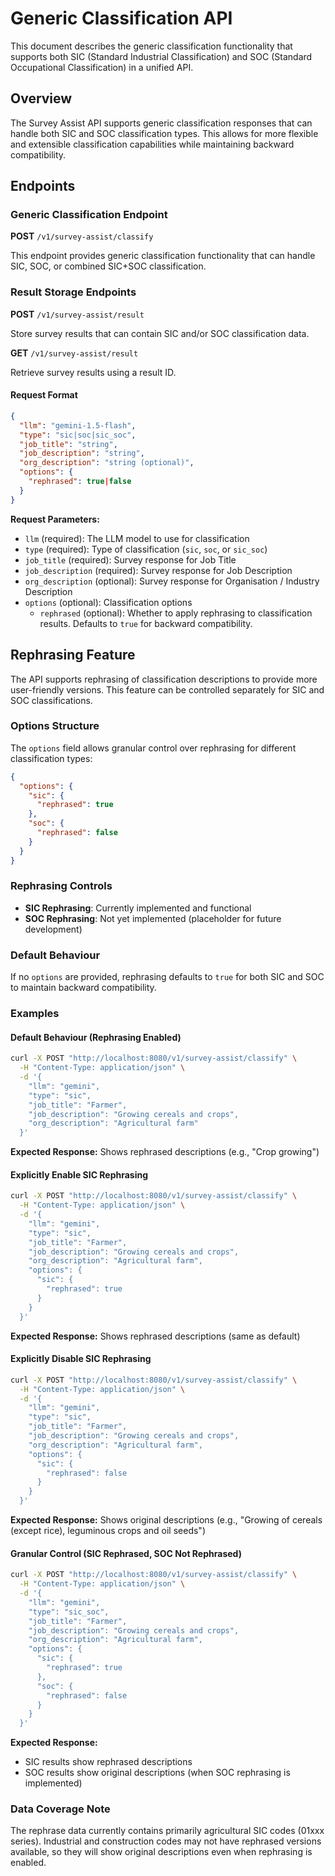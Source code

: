 # Generic Classification API

This document describes the generic classification functionality that supports both SIC (Standard Industrial Classification) and SOC (Standard Occupational Classification) in a unified API.

## Overview

The Survey Assist API supports generic classification responses that can handle both SIC and SOC classification types. This allows for more flexible and extensible classification capabilities while maintaining backward compatibility.

## Endpoints

### Generic Classification Endpoint

**POST** `/v1/survey-assist/classify`

This endpoint provides generic classification functionality that can handle SIC, SOC, or combined SIC+SOC classification.

### Result Storage Endpoints

**POST** `/v1/survey-assist/result`

Store survey results that can contain SIC and/or SOC classification data.

**GET** `/v1/survey-assist/result`

Retrieve survey results using a result ID.

#### Request Format

```json
{
  "llm": "gemini-1.5-flash",
  "type": "sic|soc|sic_soc",
  "job_title": "string",
  "job_description": "string",
  "org_description": "string (optional)",
  "options": {
    "rephrased": true|false
  }
}
```

**Request Parameters:**

- `llm` (required): The LLM model to use for classification
- `type` (required): Type of classification (`sic`, `soc`, or `sic_soc`)
- `job_title` (required): Survey response for Job Title
- `job_description` (required): Survey response for Job Description  
- `org_description` (optional): Survey response for Organisation / Industry Description
- `options` (optional): Classification options
  - `rephrased` (optional): Whether to apply rephrasing to classification results. Defaults to `true` for backward compatibility.

## Rephrasing Feature

The API supports rephrasing of classification descriptions to provide more user-friendly versions. This feature can be controlled separately for SIC and SOC classifications.

### Options Structure

The `options` field allows granular control over rephrasing for different classification types:

```json
{
  "options": {
    "sic": {
      "rephrased": true
    },
    "soc": {
      "rephrased": false
    }
  }
}
```

### Rephrasing Controls

- **SIC Rephrasing**: Currently implemented and functional
- **SOC Rephrasing**: Not yet implemented (placeholder for future development)

### Default Behaviour

If no `options` are provided, rephrasing defaults to `true` for both SIC and SOC to maintain backward compatibility.

### Examples

#### Default Behaviour (Rephrasing Enabled)

```bash
curl -X POST "http://localhost:8080/v1/survey-assist/classify" \
  -H "Content-Type: application/json" \
  -d '{
    "llm": "gemini",
    "type": "sic",
    "job_title": "Farmer",
    "job_description": "Growing cereals and crops",
    "org_description": "Agricultural farm"
  }'
```

**Expected Response:** Shows rephrased descriptions (e.g., "Crop growing")

#### Explicitly Enable SIC Rephrasing

```bash
curl -X POST "http://localhost:8080/v1/survey-assist/classify" \
  -H "Content-Type: application/json" \
  -d '{
    "llm": "gemini",
    "type": "sic",
    "job_title": "Farmer",
    "job_description": "Growing cereals and crops",
    "org_description": "Agricultural farm",
    "options": {
      "sic": {
        "rephrased": true
      }
    }
  }'
```

**Expected Response:** Shows rephrased descriptions (same as default)

#### Explicitly Disable SIC Rephrasing

```bash
curl -X POST "http://localhost:8080/v1/survey-assist/classify" \
  -H "Content-Type: application/json" \
  -d '{
    "llm": "gemini",
    "type": "sic",
    "job_title": "Farmer",
    "job_description": "Growing cereals and crops",
    "org_description": "Agricultural farm",
    "options": {
      "sic": {
        "rephrased": false
      }
    }
  }'
```

**Expected Response:** Shows original descriptions (e.g., "Growing of cereals (except rice), leguminous crops and oil seeds")

#### Granular Control (SIC Rephrased, SOC Not Rephrased)

```bash
curl -X POST "http://localhost:8080/v1/survey-assist/classify" \
  -H "Content-Type: application/json" \
  -d '{
    "llm": "gemini",
    "type": "sic_soc",
    "job_title": "Farmer",
    "job_description": "Growing cereals and crops",
    "org_description": "Agricultural farm",
    "options": {
      "sic": {
        "rephrased": true
      },
      "soc": {
        "rephrased": false
      }
    }
  }'
```

**Expected Response:** 
- SIC results show rephrased descriptions
- SOC results show original descriptions (when SOC rephrasing is implemented)

### Data Coverage Note

The rephrase data currently contains primarily agricultural SIC codes (01xxx series). Industrial and construction codes may not have rephrased versions available, so they will show original descriptions even when rephrasing is enabled. 